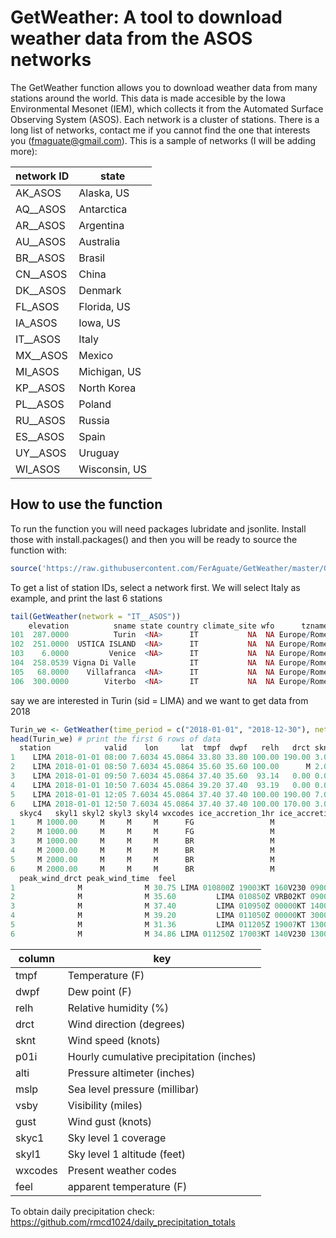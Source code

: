 GetWeather: A tool to download weather data from the ASOS networks
======================================================================================

The GetWeather function allows you to download weather data from many stations around the world.
This data is made accesible by the Iowa Environmental Mesonet (IEM), which collects it from the Automated Surface Observing System (ASOS).
Each network is a cluster of stations. There is a long list of networks, contact me if you cannot find the one that interests you (fmaguate@gmail.com).
This is a sample of networks (I will be adding more):

| network ID | state |
| -------  | --- | 
|AK_ASOS | Alaska, US|
|AQ__ASOS | Antarctica|
|AR__ASOS | Argentina|
|AU__ASOS | Australia|
|BR__ASOS | Brasil|
|CN__ASOS | China|
|DK__ASOS | Denmark|
|FL_ASOS | Florida, US|
|IA_ASOS | Iowa, US|
|IT__ASOS | Italy|
|MX__ASOS | Mexico|
|MI_ASOS | Michigan, US|
|KP__ASOS | North Korea|
|PL__ASOS | Poland|
|RU__ASOS | Russia|
|ES__ASOS | Spain|
|UY__ASOS | Uruguay|
|WI_ASOS | Wisconsin, US|


How to use the function
--------

To run the function you will need packages lubridate and jsonlite. Install those with install.packages() and then you will be ready to source the function with:
```R
source('https://raw.githubusercontent.com/FerAguate/GetWeather/master/GetWeather.R')
```

To get a list of station IDs, select a network first.
We will select Italy as example, and print the last 6 stations
```R
tail(GetWeather(network = "IT__ASOS"))
    elevation          sname state country climate_site wfo      tzname ncdc81 ugc_county ugc_zone county  sid
101  287.0000          Turin  <NA>      IT           NA  NA Europe/Rome     NA         NA       NA     NA LIMA
102  251.0000  USTICA ISLAND  <NA>      IT           NA  NA Europe/Rome     NA         NA       NA     NA LICU
103    6.0000         Venice  <NA>      IT           NA  NA Europe/Rome     NA         NA       NA     NA LIPZ
104  258.0539 Vigna Di Valle            IT           NA  NA Europe/Rome     NA         NA       NA     NA LIRB
105   68.0000    Villafranca  <NA>      IT           NA  NA Europe/Rome     NA         NA       NA     NA LIPX
106  300.0000        Viterbo  <NA>      IT           NA  NA Europe/Rome     NA         NA       NA     NA LIRV
```

say we are interested in Turin (sid = LIMA) and we want to get data from 2018
```R
Turin_we <- GetWeather(time_period = c("2018-01-01", "2018-12-30"), network = "IT__ASOS", sid = "LIMA")
head(Turin_we) # print the first 6 rows of data
  station            valid    lon     lat  tmpf  dwpf   relh   drct sknt p01i  alti mslp vsby gust skyc1 skyc2 skyc3
1    LIMA 2018-01-01 08:00 7.6034 45.0864 33.80 33.80 100.00 190.00 3.00    0 29.91    M 0.56    M   SCT     M     M
2    LIMA 2018-01-01 08:50 7.6034 45.0864 35.60 35.60 100.00      M 2.00    0 29.91    M 0.56    M   SCT     M     M
3    LIMA 2018-01-01 09:50 7.6034 45.0864 37.40 35.60  93.14   0.00 0.00    0 29.91    M 0.87    M   SCT     M     M
4    LIMA 2018-01-01 10:50 7.6034 45.0864 39.20 37.40  93.19   0.00 0.00    0 29.88    M 1.86    M   SCT     M     M
5    LIMA 2018-01-01 12:05 7.6034 45.0864 37.40 37.40 100.00 190.00 7.00    0 29.88    M 0.81    M   FEW     M     M
6    LIMA 2018-01-01 12:50 7.6034 45.0864 37.40 37.40 100.00 170.00 3.00    0 29.88    M 0.81    M   FEW     M     M
  skyc4   skyl1 skyl2 skyl3 skyl4 wxcodes ice_accretion_1hr ice_accretion_3hr ice_accretion_6hr peak_wind_gust
1     M 1000.00     M     M     M      FG                 M                 M                 M              M
2     M 1000.00     M     M     M      FG                 M                 M                 M              M
3     M 1000.00     M     M     M      BR                 M                 M                 M              M
4     M 2000.00     M     M     M      BR                 M                 M                 M              M
5     M 2000.00     M     M     M      BR                 M                 M                 M              M
6     M 2000.00     M     M     M      BR                 M                 M                 M              M
  peak_wind_drct peak_wind_time  feel                                                   metar
1              M              M 30.75 LIMA 010800Z 19003KT 160V230 0900 FG SCT010 01/01 Q1013
2              M              M 35.60         LIMA 010850Z VRB02KT 0900 FG SCT010 02/02 Q1013
3              M              M 37.40         LIMA 010950Z 00000KT 1400 BR SCT010 03/02 Q1013
4              M              M 39.20         LIMA 011050Z 00000KT 3000 BR SCT020 04/03 Q1012
5              M              M 31.36         LIMA 011205Z 19007KT 1300 BR FEW020 03/03 Q1012
6              M              M 34.86 LIMA 011250Z 17003KT 140V230 1300 BR FEW020 03/03 Q1012
```

 
| column | key |
| -------  | --- | 
|tmpf | Temperature (F) |
|dwpf | Dew point (F) |
|relh | Relative humidity (%) |
|drct | Wind direction (degrees) |
|sknt | Wind speed (knots) |
|p01i | Hourly cumulative precipitation (inches) |
|alti | Pressure altimeter (inches) |
|mslp | Sea level pressure (millibar) |
|vsby | Visibility (miles) |
|gust | Wind gust (knots) |
|skyc1 | Sky level 1 coverage |
|skyl1 | Sky level 1 altitude (feet) |
|wxcodes | Present weather codes |
|feel | apparent temperature (F) |

To obtain daily precipitation check: https://github.com/rmcd1024/daily_precipitation_totals


